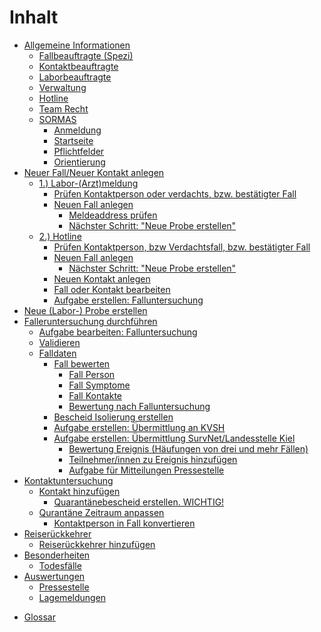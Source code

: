# Inhalt

<ul>
  <li><a href="#/files/chapter_1">Allgemeine Informationen</a>
    <ul>
      <li><a href="#/files/chapter_1?id=fallbeauftragte-spezi">Fallbeauftragte (Spezi)</a>
      </li>
      <li><a href="#H5854882">Kontaktbeauftragte</a>
      </li>
      <li><a href="#H6882786">Laborbeauftragte</a>
      </li>
      <li><a href="#H48341">Verwaltung</a>
      </li>
      <li><a href="#H3854785">Hotline</a>
      </li>
      <li><a href="#H7604821">Team Recht</a>
      </li>
      <li><a href="#H2236164">SORMAS</a>
        <ul>
          <li><a href="#H5783797">Anmeldung</a>
          </li>
          <li><a href="#H3928266">Startseite</a>
          </li>
          <li><a href="#H2625771">Pflichtfelder</a>
          </li>
          <li><a href="#H5573818">Orientierung</a>
          </li>
        </ul>
      </li>
    </ul>
  </li>
  <li><a href="#/files/chapter_2">Neuer Fall/Neuer Kontakt anlegen</a>
    <ul>
      <li><a href="#H5636879">1.) Labor-(Arzt)meldung</a>
        <ul>
          <li><a href="#H5212375">Prüfen Kontaktperson oder verdachts, bzw. bestätigter Fall</a>
          </li>
          <li><a href="#H4477644">Neuen Fall anlegen</a>
            <ul>
              <li><a href="#H3495964">Meldeaddress prüfen</a>
              </li>
              <li><a href="#H7010664">Nächster Schritt: "Neue Probe erstellen"</a>
              </li>
            </ul>
          </li>
        </ul>
      </li>
      <li><a href="#H2497832">2.) Hotline</a>
        <ul>
          <li><a href="#H1571287">Prüfen Kontaktperson, bzw Verdachtsfall, bzw. bestätigter Fall</a>
          </li>
          <li><a href="#H7495394">Neuen Fall anlegen</a>
            <ul>
              <li><a href="#H7458691">Nächster Schritt: "Neue Probe erstellen"</a>
              </li>
            </ul>
          </li>
          <li><a href="#H3834498">Neuen Kontakt anlegen</a>
          </li>
          <li><a href="#H3517503">Fall oder Kontakt bearbeiten</a>
          </li>
          <li><a href="#H1470203">Aufgabe erstellen: Falluntersuchung</a>
          </li>
        </ul>
      </li>
    </ul>
  </li>

  <li><a href="#/files/chapter_3">Neue (Labor-) Probe erstellen</a></li>

  <li><a href="#/files/chapter_4">Falleruntersuchung durchführen</a>
    <ul>
      <li><a href="#H3814761">Aufgabe bearbeiten: Falluntersuchung</a>
      </li>
      <li><a href="#H2200429">Validieren</a>
      </li>
      <li><a href="#H8631455">Falldaten</a>
        <ul>
          <li><a href="#H3993454">Fall bewerten</a>
            <ul>
              <li><a href="#H6924209">Fall Person</a>
              </li>
              <li><a href="#H5637489">Fall Symptome</a>
              </li>
              <li><a href="#H1300825">Fall Kontakte</a>
              </li>
              <li><a href="#H9834328">Bewertung nach Falluntersuchung</a>
              </li>
            </ul>
          </li>
          <li><a href="#H8740922">Bescheid Isolierung erstellen</a>
          </li>
          <li><a href="#H5261911">Aufgabe erstellen: Übermittlung an KVSH</a>
          </li>
          <li><a href="#H4652735">Aufgabe erstellen: Übermittlung SurvNet/Landesstelle Kiel</a>
            <ul>
              <li><a href="#H2268847">Bewertung Ereignis (Häufungen von drei und mehr Fällen)</a>
              </li>
              <li><a href="#H6354213">Teilnehmer/innen zu Ereignis hinzufügen</a>
              </li>
              <li><a href="#H5381301">Aufgabe für Mitteilungen Pressestelle</a>
              </li>
            </ul>
          </li>
        </ul>
      </li>
    </ul>
  </li>

  <li><a href="#/files/chapter_5">Kontaktuntersuchung</a>
    <ul>
      <li><a href="#H7133528">Kontakt hinzufügen</a>
        <ul>
          <li><a href="#H9951656">Quarantänebescheid erstellen. WICHTIG!</a>
          </li>
        </ul>
      </li>
      <li><a href="#H9238178">Qurantäne Zeitraum anpassen</a>
        <ul>
          <li><a href="#H7393228">Kontaktperson in Fall konvertieren</a>
          </li>
        </ul>
      </li>
    </ul>
  </li>

  <li><a href="#/files/chapter_6">Reiserückkehrer</a>
    <ul>
      <li><a href="#H1233272">Reiserückkehrer hinzufügen</a>
      </li>
    </ul>
  </li>

  <li><a href="#/files/chapter_7">Besonderheiten</a>
    <ul>
      <li><a href="#H581548">Todesfälle</a>
      </li>
    </ul>
  </li>

  <li><a href="#/files/chapter_8">Auswertungen</a>
    <ul>
      <li><a href="#H3083038">Pressestelle</a>
      </li>
      <li><a href="#H1280826">Lagemeldungen</a>
      </li>
    </ul>
  </li>

</ul>

<ul>
  <li><a href="#/files/chapter_9">Glossar</a>
  </li>
</ul>

<!--

<ol class="numeric-decimals">
<li>
<a href="#/report/chapter_1.md">Introduction</a>
<li>
<a href="#/report/chapter_2.md">Transmission Risk</a>
<ol>

<li>
<a href="#/report/chapter_2.md?id=_21-school-opening">School opening</a></li>
<li><a href="#/report/chapter_2?id=_22-are-children-less-likely-to-be-infected-than-adults">Are children less likely to be infected than adults?</a></li>
<li><a href="#/report/chapter_2?id=_23-how-sick-do-children-get">How sick do children get?</a>

</li><li>
<a href="#/report/chapter_2?id=_24-can-schools-trigger-new-outbreaks">
    Can schools trigger new outbreaks?
</a>

</li><li>
<a href="#/report/chapter_2?id=_25-how-much-difference-does-delaying-school-re-opening-make-to-the-chance-of-a-child-getting-sick">
    How much difference does delaying school re-opening make to the chance of a child getting sick?
</a>

</li><li>
<a href="#/report/chapter_2?id=_26-what-happens-if-a-school-has-new-cases-of-covid-19">
    What happens if a school has new cases of COVID-19?
</a>

</li><li>
<a href="#/report/chapter_2?id=_27-what-is-the-risk-to-school-staff-parents-and-household-contacts">
    What is the risk to school staff, parents and household contacts?
</a>

</li>
    </ol>
</li><li>
<a href="#/report/chapter_3.md">
    Education Risk
</a>
<ol>
        <li>
<a href="#/report/chapter_3?id=_31-schools-in-deprived-areas">
    Schools in deprived areas
</a>

</li><li>
<a href="#/report/chapter_3?id=_32-access-to-facilities">
    Access to facilities
</a>

</li>
    </ol>
</li><li>
<a href="#/report/chapter_4.md">
    Infection Control in Schools and Communities
</a>
<ol>
        <li>
<a href="#/report/chapter_4?id=_41-schools">
    Schools
</a>

</li><li>
<a href="#/report/chapter_4?id=_42-community">
    Community
</a>

</li>
    </ol>
</li><li>
<a href="#/report/chapter_5.md">
    How to Plan for Opening Schools Safely and With Optimal Educational Support?
</a>
<ol>
        <li>
<a href="#/report/chapter_5?id=_51-a-risk-assessment">
    A risk assessment
</a>

</li><li>
<a href="#/report/chapter_5?id=_52-are-local-infections-low-enough">
    Are local infections low enough?
</a>

</li><li>
<a href="#/report/chapter_5?id=_53-hygiene-and-personal-protection">
    Hygiene and personal protection
</a>

</li><li>
<a href="#/report/chapter_5?id=_54-find-cases-test-trace-isolate">
    Find cases, test, trace, isolate.
</a>

</li>
    </ol>
</li><li>
<a href="#/report/chapter_6.md">
    Preserving Education in the Summer and If Schools Stay Closed
</a>
<ol>
        <li>
<a href="#/report/chapter_6?id=_61-wifi-and-online-education">
    Wifi and online education
</a>

</li><li>
<a href="#/report/chapter_6?id=_62-summer-camps-and-open-air-education">
    Summer camps and open-air education
</a>

</li><li>
<a href="#/report/chapter_6?id=_63-hidden-hunger">
    Hidden hunger
</a>

</li><li>
<a href="#/report/chapter_6?id=_64-who-check-lists">
    WHO Check Lists
</a>

</li>
    </ol>
</li><li class="none">
<a href="#/report/chapter_7.md">
    Appendix
</a>
<ol>
        <li class="none">
<a href="#/report/chapter_7?id=_1-national-education-union-criteria-for-schools-re-opening">
    National Education Union Criteria for Schools Re-opening
</a>

</li><li class="none">
<a href="#/report/chapter_7?id=_2-uncertainty-levels-for-the-risk-of-contagion">
    Uncertainty levels for the risk of contagion
</a>

</li><li class="none">
<a href="#/report/chapter_7?id=_3-who-checklists">
    WHO Checklists
</a>
</li>
    </ol>

</li>

-->

